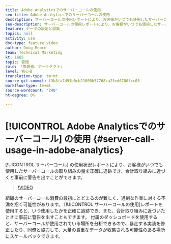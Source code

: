 ```yaml
---
title: Adobe Analyticsでのサーバーコールの使用
seo-title: Adobe Analyticsでのサーバーコールの使用
description: サーバーコールの使用レポートにより、お客様がいつでも使用したサーバーコールの取り組みを正確に追跡でき、また、合計取り組みに近づいたときに事前に警告を発することができます。
seo-description: サーバーコールの使用レポートにより、お客様がいつでも使用したサーバーコールの取り組みを正確に追跡でき、また、合計取り組みに近づいたときに事前に警告を発することができます。
feature: データの設定と収集
topics: null
activity: use
doc-type: feature video
author: Doug Moore
team: Technical Marketing
kt: 1665
topic: 管理
role: 「管理者、アーキテクト」
level: 初心者
translation-type: tm+mt
source-git-commit: f3b3fa7d91b0cb21005b57768ca23ed6700fcc03
workflow-type: tm+mt
source-wordcount: '240'
ht-degree: 0%

---
```



# [!UICONTROL Adobe Analyticsでのサーバーコール] の使用  {#server-call-usage-in-adobe-analytics}

[!UICONTROL サーバーコール] の使用状況レポートにより、お客様がいつでも使用したサーバーコールの取り組みの量を正確に追跡でき、合計取り組みに近づくと事前に警告を出すことができます。

>[!VIDEO](https://video.tv.adobe.com/v/23137/?quality=12)

組織のサーバーコール消費の最初にとどまるのが難しく、過剰な作業に対する不満を招く可能性があります。 [!UICONTROL サーバーコールの使用]レポートを使用すると、いつ使用したかを正確に追跡でき、また、合計取り組みに近づいたときに事前に警告を出すこともできます。 付属のダッシュボードを使用すると、サーバーコールが使用されている場所を分析できるので、暴走する実装を修正したり、同僚と協力して、大量の貴重なデータが収集される可能性のある場所にスケールバックできます。
